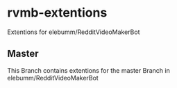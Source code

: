# rvmb-extentions
Extentions for elebumm/RedditVideoMakerBot

## Master
This Branch contains extentions for the master Branch in elebumm/RedditVideoMakerBot
